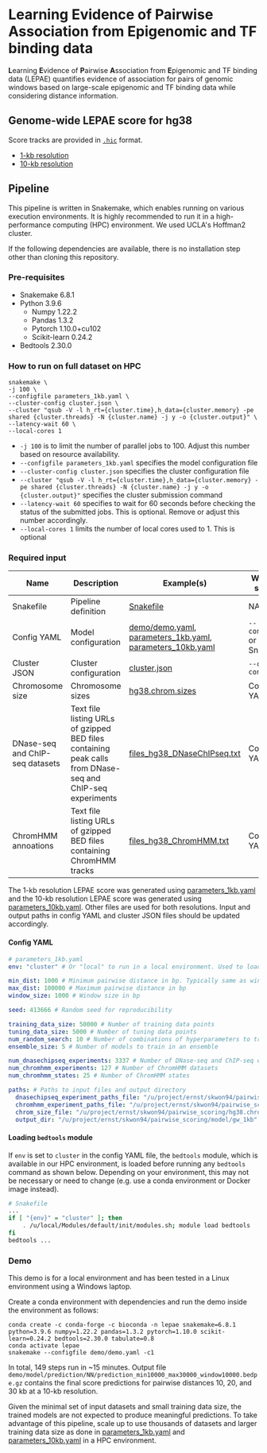 # Learning Evidence of Pairwise Association from Epigenomic and TF binding data

**L**earning **E**vidence of **P**airwise **A**ssociation from **E**pigenomic and TF binding data (LEPAE) quantifies evidence of association for pairs of genomic windows based on large-scale epigenomic and TF binding data while considering distance information.

## Genome-wide LEPAE score for hg38

Score tracks are provided in [`.hic`](https://genome.ucsc.edu/goldenPath/help/hic.html) format.

- [1-kb resolution](https://public.hoffman2.idre.ucla.edu/ernst/R0RG6/LEPAE/prediction_min1000_max100000_window1000_070422.hic)
- [10-kb resolution](https://public.hoffman2.idre.ucla.edu/ernst/R0RG6/LEPAE/prediction_min10000_max1000000_window10000_070422.hic)

## Pipeline

This pipeline is written in Snakemake, which enables running on various execution environments. It is highly recommended to run it in a high-performance computing (HPC) environment. We used UCLA's Hoffman2 cluster.

If the following dependencies are available, there is no installation step other than cloning this repository.

### Pre-requisites

- Snakemake 6.8.1
- Python 3.9.6
  - Numpy 1.22.2
  - Pandas 1.3.2
  - Pytorch 1.10.0+cu102
  - Scikit-learn 0.24.2
- Bedtools 2.30.0

### How to run on full dataset on HPC

```
snakemake \
-j 100 \
--configfile parameters_1kb.yaml \
--cluster-config cluster.json \
--cluster "qsub -V -l h_rt={cluster.time},h_data={cluster.memory} -pe shared {cluster.threads} -N {cluster.name} -j y -o {cluster.output}" \
--latency-wait 60 \
--local-cores 1
```

- `-j 100` is to limit the number of parallel jobs to 100. Adjust this number based on resource availability.
- `--configfile parameters_1kb.yaml` specifies the model configuration file
- `--cluster-config cluster.json` specifies the cluster configuration file
- `--cluster "qsub -V -l h_rt={cluster.time},h_data={cluster.memory} -pe shared {cluster.threads} -N {cluster.name} -j y -o {cluster.output}"` specifies the cluster submission command
- `--latency-wait 60` specifies to wait for 60 seconds before checking the status of the submitted jobs. This is optional. Remove or adjust this number accordingly.
- `--local-cores 1` limits the number of local cores used to 1. This is optional

### Required input

| Name                            | Description                                                                                               | Example(s)                                                                                                                 | Where to specify                   |
| ------------------------------- | --------------------------------------------------------------------------------------------------------- | -------------------------------------------------------------------------------------------------------------------------- | ---------------------------------- |
| Snakefile                       | Pipeline definition                                                                                       | [Snakefile](Snakefile)                                                                                                     | NA                                 |
| Config YAML                     | Model configuration                                                                                       | [demo/demo.yaml](demo/demo.yaml), [parameters_1kb.yaml](parameters_1kb.yaml), [parameters_10kb.yaml](parameters_10kb.yaml) | `--configfile` or inside Snakefile |
| Cluster JSON                    | Cluster configuration                                                                                     | [cluster.json](cluster.json)                                                                                               | `--cluster-config`                 |
| Chromosome size                 | Chromosome sizes                                                                                          | [hg38.chrom.sizes](hg38.chrom.sizes)                                                                                       | Config YAML                        |
| DNase-seq and ChIP-seq datasets | Text file listing URLs of gzipped BED files containing peak calls from DNase-seq and ChIP-seq experiments | [files_hg38_DNaseChIPseq.txt](files_hg38_DNaseChIPseq.txt)                                                                 | Config YAML                        |
| ChromHMM annoations             | Text file listing URLs of gzipped BED files containing ChromHMM tracks                                    | [files_hg38_ChromHMM.txt](files_hg38_ChromHMM.txt)                                                                         | Config YAML                        |

The 1-kb resolution LEPAE score was generated using [parameters_1kb.yaml](parameters_1kb.yaml) and the 10-kb resolution LEPAE score was generated using [parameters_10kb.yaml](parameters_10kb.yaml). Other files are used for both resolutions. Input and output paths in config YAML and cluster JSON files should be updated accordingly.

#### Config YAML

```yaml
# parameters_1kb.yaml
env: "cluster" # Or "local" to run in a local environment. Used to load bedtools module (See below)

min_dist: 1000 # Minimum pairwise distance in bp. Typically same as window_size
max_dist: 100000 # Maximum pairwise distance in bp
window_size: 1000 # Window size in bp

seed: 413666 # Random seed for reproducibility

training_data_size: 50000 # Number of training data points
tuning_data_size: 5000 # Number of tuning data points
num_random_search: 10 # Number of combinations of hyperparameters to try during random search
ensemble_size: 5 # Number of models to train in an ensemble

num_dnasechipseq_experiments: 3337 # Number of DNase-seq and ChIP-seq experiments
num_chromhmm_experiments: 127 # Number of ChromHMM datasets
num_chromhmm_states: 25 # Number of ChromHMM states

paths: # Paths to input files and output directory
  dnasechipseq_experiment_paths_file: "/u/project/ernst/skwon94/pairwise_scoring/files_hg38_DNaseChIPseq.txt"
  chromhmm_experiment_paths_file: "/u/project/ernst/skwon94/pairwise_scoring/files_hg38_ChromHMM.txt"
  chrom_size_file: "/u/project/ernst/skwon94/pairwise_scoring/hg38.chrom.sizes"
  output_dir: "/u/project/ernst/skwon94/pairwise_scoring/model/gw_1kb"
```

#### Loading `bedtools` module

If `env` is set to `cluster` in the config YAML file, the `bedtools` module, which is available in our HPC environment, is loaded before running any `bedtools` command as shown below. Depending on your environment, this may not be necessary or need to change (e.g. use a conda environment or Docker image instead).

```bash
# Snakefile
...
if [ "{env}" = "cluster" ]; then
    . /u/local/Modules/default/init/modules.sh; module load bedtools
fi
bedtools ...
```

### Demo

This demo is for a local environment and has been tested in a Linux environment using a Windows laptop.

Create a conda environment with dependencies and run the demo inside the environment as follows:

```
conda create -c conda-forge -c bioconda -n lepae snakemake=6.8.1 python=3.9.6 numpy=1.22.2 pandas=1.3.2 pytorch=1.10.0 scikit-learn=0.24.2 bedtools=2.30.0 tabulate=0.8
conda activate lepae
snakemake --configfile demo/demo.yaml -c1
```

In total, 149 steps run in ~15 minutes. Output file `demo/model/prediction/NN/prediction_min10000_max30000_window10000.bedpe.gz` contains the final score predictions for pairwise distances 10, 20, and 30 kb at a 10-kb resolution.

Given the minimal set of input datasets and small training data size, the trained models are not expected to produce meaningful predictions. To take advantage of this pipeline, scale up to use thousands of datasets and larger training data size as done in [parameters_1kb.yaml](parameters_1kb.yaml) and [parameters_10kb.yaml](parameters_10kb.yaml) in a HPC environment.
